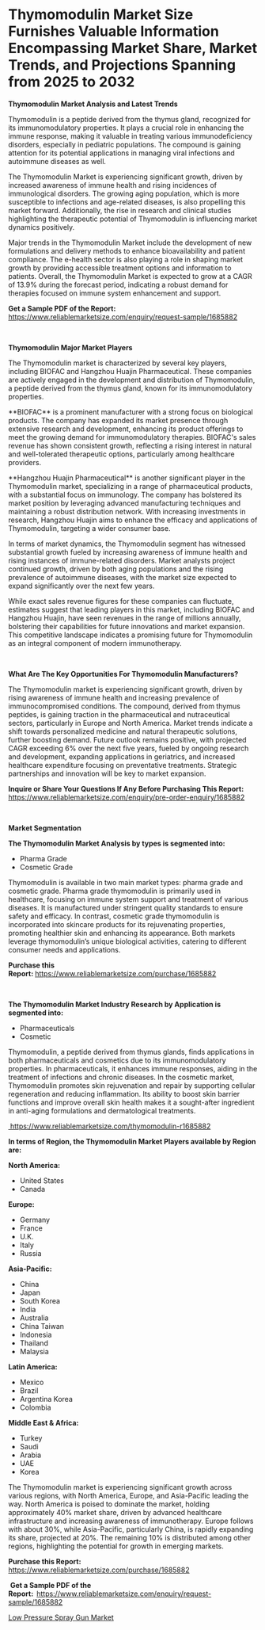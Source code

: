 <p><h1>Thymomodulin Market Size Furnishes Valuable Information Encompassing Market Share, Market Trends, and Projections Spanning from 2025 to 2032</h1></p><p><strong>Thymomodulin Market Analysis and Latest Trends</strong></p>
<p><p>Thymomodulin is a peptide derived from the thymus gland, recognized for its immunomodulatory properties. It plays a crucial role in enhancing the immune response, making it valuable in treating various immunodeficiency disorders, especially in pediatric populations. The compound is gaining attention for its potential applications in managing viral infections and autoimmune diseases as well.</p><p>The Thymomodulin Market is experiencing significant growth, driven by increased awareness of immune health and rising incidences of immunological disorders. The growing aging population, which is more susceptible to infections and age-related diseases, is also propelling this market forward. Additionally, the rise in research and clinical studies highlighting the therapeutic potential of Thymomodulin is influencing market dynamics positively.</p><p>Major trends in the Thymomodulin Market include the development of new formulations and delivery methods to enhance bioavailability and patient compliance. The e-health sector is also playing a role in shaping market growth by providing accessible treatment options and information to patients. Overall, the Thymomodulin Market is expected to grow at a CAGR of 13.9% during the forecast period, indicating a robust demand for therapies focused on immune system enhancement and support.</p></p>
<p><strong>Get a Sample PDF of the Report:&nbsp;</strong> <a href="https://www.reliablemarketsize.com/enquiry/request-sample/1685882?utm_campaign=2528&utm_medium=2&utm_source=Github&utm_content=ia&utm_term=24032025&utm_id=thymomodulin">https://www.reliablemarketsize.com/enquiry/request-sample/1685882</a></p>
<p>&nbsp;</p>
<p><strong>Thymomodulin Major Market Players</strong></p>
<p><p>The Thymomodulin market is characterized by several key players, including BIOFAC and Hangzhou Huajin Pharmaceutical. These companies are actively engaged in the development and distribution of Thymomodulin, a peptide derived from the thymus gland, known for its immunomodulatory properties.</p><p>**BIOFAC** is a prominent manufacturer with a strong focus on biological products. The company has expanded its market presence through extensive research and development, enhancing its product offerings to meet the growing demand for immunomodulatory therapies. BIOFAC's sales revenue has shown consistent growth, reflecting a rising interest in natural and well-tolerated therapeutic options, particularly among healthcare providers.</p><p>**Hangzhou Huajin Pharmaceutical** is another significant player in the Thymomodulin market, specializing in a range of pharmaceutical products, with a substantial focus on immunology. The company has bolstered its market position by leveraging advanced manufacturing techniques and maintaining a robust distribution network. With increasing investments in research, Hangzhou Huajin aims to enhance the efficacy and applications of Thymomodulin, targeting a wider consumer base.</p><p>In terms of market dynamics, the Thymomodulin segment has witnessed substantial growth fueled by increasing awareness of immune health and rising instances of immune-related disorders. Market analysts project continued growth, driven by both aging populations and the rising prevalence of autoimmune diseases, with the market size expected to expand significantly over the next few years.</p><p>While exact sales revenue figures for these companies can fluctuate, estimates suggest that leading players in this market, including BIOFAC and Hangzhou Huajin, have seen revenues in the range of millions annually, bolstering their capabilities for future innovations and market expansion. This competitive landscape indicates a promising future for Thymomodulin as an integral component of modern immunotherapy.</p></p>
<p>&nbsp;</p>
<p><strong>What Are The Key Opportunities For Thymomodulin Manufacturers?</strong></p>
<p><p>The Thymomodulin market is experiencing significant growth, driven by rising awareness of immune health and increasing prevalence of immunocompromised conditions. The compound, derived from thymus peptides, is gaining traction in the pharmaceutical and nutraceutical sectors, particularly in Europe and North America. Market trends indicate a shift towards personalized medicine and natural therapeutic solutions, further boosting demand. Future outlook remains positive, with projected CAGR exceeding 6% over the next five years, fueled by ongoing research and development, expanding applications in geriatrics, and increased healthcare expenditure focusing on preventative treatments. Strategic partnerships and innovation will be key to market expansion.</p></p>
<p><strong>Inquire or Share Your Questions If Any Before Purchasing This Report:</strong> <a href="https://www.reliablemarketsize.com/enquiry/pre-order-enquiry/1685882?utm_campaign=2528&utm_medium=2&utm_source=Github&utm_content=ia&utm_term=24032025&utm_id=thymomodulin">https://www.reliablemarketsize.com/enquiry/pre-order-enquiry/1685882</a></p>
<p>&nbsp;</p>
<p><strong>Market Segmentation</strong></p>
<p><strong>The Thymomodulin Market Analysis by types is segmented into:</strong></p>
<p><ul><li>Pharma Grade</li><li>Cosmetic Grade</li></ul></p>
<p><p>Thymomodulin is available in two main market types: pharma grade and cosmetic grade. Pharma grade thymomodulin is primarily used in healthcare, focusing on immune system support and treatment of various diseases. It is manufactured under stringent quality standards to ensure safety and efficacy. In contrast, cosmetic grade thymomodulin is incorporated into skincare products for its rejuvenating properties, promoting healthier skin and enhancing its appearance. Both markets leverage thymomodulin’s unique biological activities, catering to different consumer needs and applications.</p></p>
<p><strong>Purchase this Report:&nbsp;</strong><a href="https://www.reliablemarketsize.com/purchase/1685882?utm_campaign=2528&utm_medium=2&utm_source=Github&utm_content=ia&utm_term=24032025&utm_id=thymomodulin">https://www.reliablemarketsize.com/purchase/1685882</a></p>
<p>&nbsp;</p>
<p><strong>The Thymomodulin Market Industry Research by Application is segmented into:</strong></p>
<p><ul><li>Pharmaceuticals</li><li>Cosmetic</li></ul></p>
<p><p>Thymomodulin, a peptide derived from thymus glands, finds applications in both pharmaceuticals and cosmetics due to its immunomodulatory properties. In pharmaceuticals, it enhances immune responses, aiding in the treatment of infections and chronic diseases. In the cosmetic market, Thymomodulin promotes skin rejuvenation and repair by supporting cellular regeneration and reducing inflammation. Its ability to boost skin barrier functions and improve overall skin health makes it a sought-after ingredient in anti-aging formulations and dermatological treatments.</p></p>
<p><a href="https://www.reliablemarketsize.com/thymomodulin-r1685882?utm_campaign=2528&utm_medium=2&utm_source=Github&utm_content=ia&utm_term=24032025&utm_id=thymomodulin">&nbsp;https://www.reliablemarketsize.com/thymomodulin-r1685882</a></p>
<p><strong>In terms of Region, the Thymomodulin Market Players available by Region are:</strong></p>
<p>
    <p> <strong> North America: </strong>
        <ul>
            <li>United States</li>
            <li>Canada</li>
        </ul>
        </p> 
    <p> <strong> Europe: </strong>
        <ul>
            <li>Germany</li>
            <li>France</li>
            <li>U.K.</li>
            <li>Italy</li>
            <li>Russia</li>
        </ul>
        </p> 
    <p> <strong> Asia-Pacific: </strong>
        <ul>
            <li>China</li>
            <li>Japan</li>
            <li>South Korea</li>
            <li>India</li>
            <li>Australia</li>
            <li>China Taiwan</li>
            <li>Indonesia</li>
            <li>Thailand</li>
            <li>Malaysia</li>
        </ul>
        </p> 
    <p> <strong> Latin America: </strong>
        <ul>
            <li>Mexico</li>
            <li>Brazil</li>
            <li>Argentina Korea</li>
            <li>Colombia</li>
        </ul>
        </p> 
    <p> <strong> Middle East & Africa: </strong>
        <ul>
            <li>Turkey</li>
            <li>Saudi</li>
            <li>Arabia</li>
            <li>UAE</li>
            <li>Korea</li>
        </ul>
    </p>
    </p>
<p><p>The Thymomodulin market is experiencing significant growth across various regions, with North America, Europe, and Asia-Pacific leading the way. North America is poised to dominate the market, holding approximately 40% market share, driven by advanced healthcare infrastructure and increasing awareness of immunotherapy. Europe follows with about 30%, while Asia-Pacific, particularly China, is rapidly expanding its share, projected at 20%. The remaining 10% is distributed among other regions, highlighting the potential for growth in emerging markets.</p></p>
<p><strong>Purchase this Report: </strong><a href="https://www.reliablemarketsize.com/purchase/1685882?utm_campaign=2528&utm_medium=2&utm_source=Github&utm_content=ia&utm_term=24032025&utm_id=thymomodulin">https://www.reliablemarketsize.com/purchase/1685882</a></p>
<p>&nbsp;<strong>Get a Sample PDF of the Report:&nbsp;&nbsp;</strong><a href="https://www.reliablemarketsize.com/enquiry/request-sample/1685882?utm_campaign=2528&utm_medium=2&utm_source=Github&utm_content=ia&utm_term=24032025&utm_id=thymomodulin">https://www.reliablemarketsize.com/enquiry/request-sample/1685882</a></p>
<p><strong></strong></p>
<p><p><a href="https://github.com/wwwkeltoum/Market-Research-Report-List-5/blob/main/low-pressure-spray-gun-market.md?utm_campaign=2528&utm_medium=2&utm_source=Github&utm_content=ia&utm_term=24032025&utm_id=thymomodulin">Low Pressure Spray Gun Market</a></p></p>
